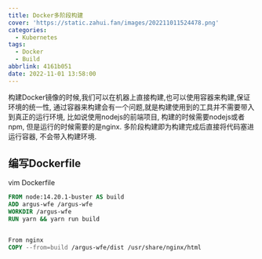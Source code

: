 ```yaml
---
title: Docker多阶段构建
cover: 'https://static.zahui.fan/images/202211011524478.png'
categories:
  - Kubernetes
tags:
  - Docker
  - Build
abbrlink: 4161b051
date: 2022-11-01 13:58:00
---
```


构建Docker镜像的时候,我们可以在机器上直接构建,也可以使用容器来构建,保证环境的统一性, 通过容器来构建会有一个问题,就是构建使用到的工具并不需要带入到真正的运行环境, 比如说使用nodejs的前端项目, 构建的时候需要nodejs或者npm, 但是运行的时候需要的是nginx. 多阶段构建即为构建完成后直接将代码塞进运行容器, 不会带入构建环境.

## 编写Dockerfile

vim Dockerfile

```dockerfile
FROM node:14.20.1-buster AS build
ADD argus-wfe /argus-wfe
WORKDIR /argus-wfe
RUN yarn && yarn run build


From nginx
COPY --from=build /argus-wfe/dist /usr/share/nginx/html
```
